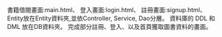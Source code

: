 書籍借閱畫面:main.html、
登入畫面:login.html、
註冊畫面:signup.html、
Entity放在Entity資料夾,並依Controller, Service, Dao分層。
資料庫的 DDL 和 DML 放在DB資料夾。
完成部分註冊、登入、以及首頁獲取圖書資料的畫面。

